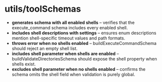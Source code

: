 # utils/toolSchemas

- **generates schema with all enabled shells** – verifies that the execute_command schema includes every enabled shell.
- **includes shell descriptions with settings** – ensures enum descriptions mention shell-specific timeout values and path formats.
- **throws error when no shells enabled** – buildExecuteCommandSchema should reject an empty shell list.
- **includes shell parameter when shells are enabled** – buildValidateDirectoriesSchema should expose the shell property when shells exist.
- **excludes shell parameter when no shells enabled** – confirms the schema omits the shell field when validation is purely global.

